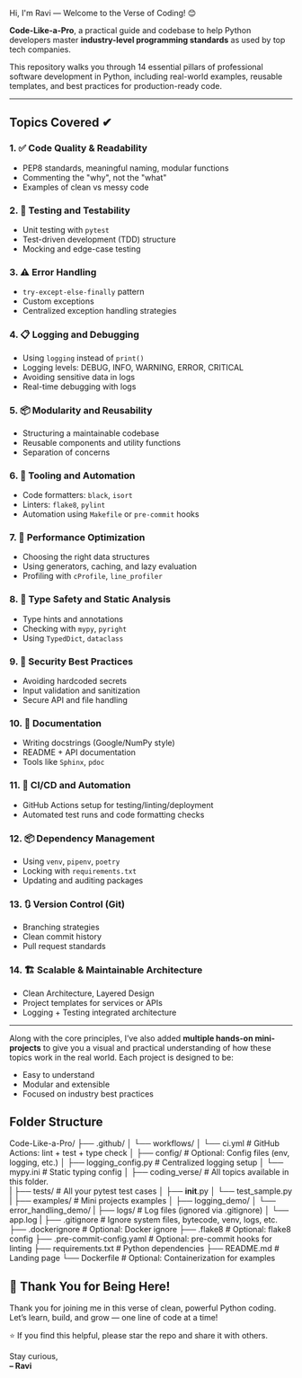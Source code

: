 Hi, I'm Ravi — Welcome to the Verse of Coding! 😊

**Code-Like-a-Pro**, a practical guide and codebase to help Python developers master **industry-level programming standards** as used by top tech companies.

This repository walks you through 14 essential pillars of professional software development in Python, including real-world examples, reusable templates, and best practices for production-ready code.

---

## Topics Covered ✔

### 1. ✅ Code Quality & Readability
- PEP8 standards, meaningful naming, modular functions
- Commenting the "why", not the "what"
- Examples of clean vs messy code

### 2. 🧪 Testing and Testability
- Unit testing with `pytest`
- Test-driven development (TDD) structure
- Mocking and edge-case testing

### 3. ⚠️ Error Handling
- `try-except-else-finally` pattern
- Custom exceptions
- Centralized exception handling strategies

### 4. 📋 Logging and Debugging
- Using `logging` instead of `print()`
- Logging levels: DEBUG, INFO, WARNING, ERROR, CRITICAL
- Avoiding sensitive data in logs
- Real-time debugging with logs

### 5. 📦 Modularity and Reusability
- Structuring a maintainable codebase
- Reusable components and utility functions
- Separation of concerns

### 6. 🧰 Tooling and Automation
- Code formatters: `black`, `isort`
- Linters: `flake8`, `pylint`
- Automation using `Makefile` or `pre-commit` hooks

### 7. 🔁 Performance Optimization
- Choosing the right data structures
- Using generators, caching, and lazy evaluation
- Profiling with `cProfile`, `line_profiler`

### 8. 🧪 Type Safety and Static Analysis
- Type hints and annotations
- Checking with `mypy`, `pyright`
- Using `TypedDict`, `dataclass`

### 9. 🔐 Security Best Practices
- Avoiding hardcoded secrets
- Input validation and sanitization
- Secure API and file handling

### 10. 📄 Documentation
- Writing docstrings (Google/NumPy style)
- README + API documentation
- Tools like `Sphinx`, `pdoc`

### 11. 🔄 CI/CD and Automation
- GitHub Actions setup for testing/linting/deployment
- Automated test runs and code formatting checks

### 12. 📦 Dependency Management
- Using `venv`, `pipenv`, `poetry`
- Locking with `requirements.txt`
- Updating and auditing packages

### 13. 🔃 Version Control (Git)
- Branching strategies
- Clean commit history
- Pull request standards

### 14. 🏗️ Scalable & Maintainable Architecture
- Clean Architecture, Layered Design
- Project templates for services or APIs
- Logging + Testing integrated architecture

---

Along with the core principles, I’ve also added **multiple hands-on mini-projects** to give you a visual and practical understanding of how these topics work in the real world.
Each project is designed to be:
- Easy to understand
- Modular and extensible
- Focused on industry best practices

## Folder Structure

Code-Like-a-Pro/
├── .github/
│   └── workflows/
│       └── ci.yml                # GitHub Actions: lint + test + type check
│
├── config/                       # Optional: Config files (env, logging, etc.)
│   ├── logging_config.py         # Centralized logging setup
│   └── mypy.ini                  # Static typing config
│
├── coding_verse/                 # All topics available in this folder.          
|
├── tests/                        # All your pytest test cases
│   ├── __init__.py
│   └── test_sample.py
|
├── examples/                    # Mini projects examples
│   ├── logging_demo/
│   └── error_handling_demo/
|
├── logs/                        # Log files (ignored via .gitignore)
│   └── app.log
|
├── .gitignore                   # Ignore system files, bytecode, venv, logs, etc.
├── .dockerignore                # Optional: Docker ignore
├── .flake8                      # Optional: flake8 config
├── .pre-commit-config.yaml      # Optional: pre-commit hooks for linting
├── requirements.txt             # Python dependencies
├── README.md                    # Landing page
└── Dockerfile                   # Optional: Containerization for examples


## 🙏 Thank You for Being Here!

Thank you for joining me in this verse of clean, powerful Python coding.  
Let’s learn, build, and grow — one line of code at a time!

⭐ If you find this helpful, please star the repo and share it with others.

Stay curious,  
**– Ravi**


